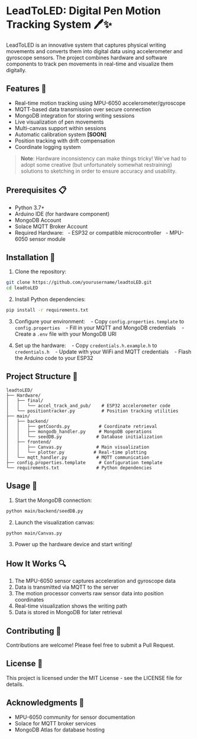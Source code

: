 # LeadToLED: Digital Pen Motion Tracking System 🖊️✨

LeadToLED is an innovative system that captures physical writing movements and converts them into digital data using accelerometer and gyroscope sensors. The project combines hardware and software components to track pen movements in real-time and visualize them digitally.

## Features 🌟

- Real-time motion tracking using MPU-6050 accelerometer/gyroscope
- MQTT-based data transmission over secure connection
- MongoDB integration for storing writing sessions
- Live visualization of pen movements
- Multi-canvas support within sessions
- Automatic calibration system **[SOON]**
- Position tracking with drift compensation
- Coordinate logging system

> **Note**: Hardware inconsistency can make things tricky! We've had to adopt some creative (but unfortunately somewhat restraining) solutions to sketching in order to ensure accuracy and usability.

## Prerequisites 📋

- Python 3.7+
- Arduino IDE (for hardware component)
- MongoDB Account
- Solace MQTT Broker Account
- Required Hardware:
    - ESP32 or compatible microcontroller
    - MPU-6050 sensor module

## Installation 🔧

1. Clone the repository:

```bash
git clone https://github.com/yourusername/leadtoLED.git
cd leadtoLED
```

2. Install Python dependencies:

```bash
pip install -r requirements.txt
```

3. Configure your environment:
      - Copy `config.properties.template` to `config.properties`
      - Fill in your MQTT and MongoDB credentials
      - Create a `.env` file with your MongoDB URI

4. Set up the hardware:
      - Copy `credentials.h.example.h` to `credentials.h`
      - Update with your WiFi and MQTT credentials
      - Flash the Arduino code to your ESP32

## Project Structure 📁

```
leadtoLED/
├── Hardware/
│   ├── final/
│   │   └── accel_track_and_pub/    # ESP32 accelerometer code
│   └── positiontracker.py          # Position tracking utilities
├── main/
│   ├── backend/
│   │   ├── getCoords.py           # Coordinate retrieval
│   │   ├── mongodb_handler.py     # MongoDB operations
│   │   └── seedDB.py             # Database initialization
│   ├── frontend/
│   │   ├── Canvas.py             # Main visualization
│   │   └── plotter.py           # Real-time plotting
│   └── mqtt_handler.py           # MQTT communication
├── config.properties.template     # Configuration template
└── requirements.txt              # Python dependencies
```

## Usage 🚀

1. Start the MongoDB connection:

```bash
python main/backend/seedDB.py
```

2. Launch the visualization canvas:

```bash
python main/Canvas.py
```

3. Power up the hardware device and start writing!

## How It Works 🔍

1. The MPU-6050 sensor captures acceleration and gyroscope data
2. Data is transmitted via MQTT to the server
3. The motion processor converts raw sensor data into position coordinates
4. Real-time visualization shows the writing path
5. Data is stored in MongoDB for later retrieval

## Contributing 🤝

Contributions are welcome! Please feel free to submit a Pull Request.

## License 📄

This project is licensed under the MIT License - see the LICENSE file for details.

## Acknowledgments 🙏

- MPU-6050 community for sensor documentation
- Solace for MQTT broker services
- MongoDB Atlas for database hosting
